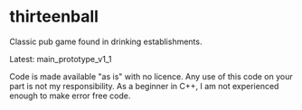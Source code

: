 # thirteenball
Classic pub game found in drinking establishments.

Latest: main_prototype_v1_1

Code is made available "as is" with no licence. Any use of this code on your part is not my responsibility. As a beginner in C++, I am not experienced enough to make error free code.
